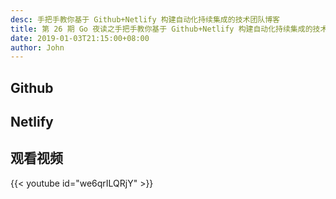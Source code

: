 ```yaml
---
desc: 手把手教你基于 Github+Netlify 构建自动化持续集成的技术团队博客
title: 第 26 期 Go 夜读之手把手教你基于 Github+Netlify 构建自动化持续集成的技术团队博客
date: 2019-01-03T21:15:00+08:00
author: John
---
```


## Github

## Netlify

## 观看视频

{{< youtube id="we6qrILQRjY" >}}
